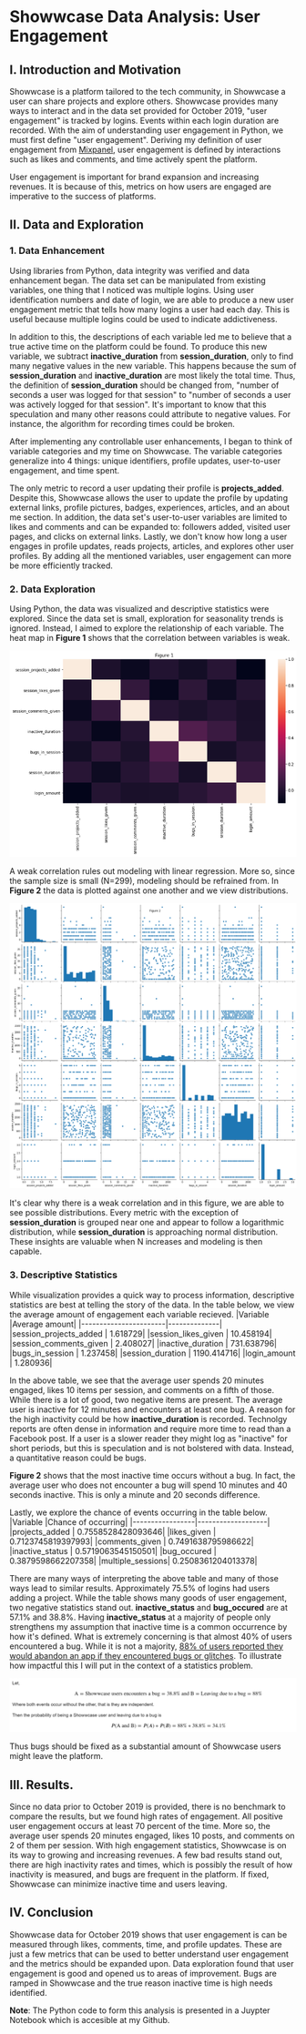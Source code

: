 # Showwcase Data Analysis: User Engagement

## I. Introduction and Motivation
Showwcase is a platform tailored to the tech community, in Showwcase a user can share projects and explore others. Showwcase provides many ways to interact and in the data set provided for October 2019, "user engagement" is tracked by logins. Events within each login duration are recorded. With the aim of understanding user engagement in Python, we must first define "user engagement". Deriving my definition of user engagement from [Mixpanel](https://mixpanel.com/topics/what-is-user-engagement/), user engagement is defined by interactions such as likes and comments, and time actively spent the platform.

User engagement is important for brand expansion and increasing revenues. It is because of this, metrics on how users are engaged are imperative to the success of platforms.  

## II. Data and Exploration 

### 1. Data Enhancement
Using libraries from Python, data integrity was verified and data enhancement began. The data set can be manipulated from existing variables, one thing that I noticed was multiple logins. Using user identification numbers and date of login, we are able to produce a new user engagement metric that tells how many logins a user had each day. This is useful because multiple logins could be used to indicate addictiveness. 

In addition to this, the descriptions of each variable led me to believe that a true active time on the platform could be found. To produce this new variable, we subtract  **inactive_duration** from **session_duration**, only to find many negative values in the new variable. This happens because the sum of **session_duration** and **inactive_duration** are most likely the total time. Thus, the definition of **session_duration** should be changed from, "number of seconds a user was logged for that session" to "number of seconds a user was actively logged for that session". It's important to know that this speculation and many other reasons could attribute to negative values. For instance, the algorithm for recording times could be broken. 

After implementing any controllable user enhancements, I began to think of variable categories and my time on Showwcase. The variable categories generalize into 4 things: unique identifiers, profile updates, user-to-user engagement, and time spent. 

The only metric to record a user updating their profile is **projects_added**. Despite this, Showwcase allows the user to update the profile by updating external links, profile pictures, badges, experiences, articles, and an about me section. In addition, the data set's user-to-user variables are limited to likes and comments and can be expanded to: followers added, visited user pages, and clicks on external links. Lastly, we don't know how long a user engages in profile updates, reads projects, articles, and explores other user profiles. By adding all the mentioned variables, user engagement can more be more efficiently tracked. 

### 2. Data Exploration 
Using Python, the data was visualized and descriptive statistics were explored. Since the data set is small, exploration for seasonality trends is ignored. Instead, I aimed to explore the relationship of each variable. The heat map in **Figure 1** shows that the correlation between variables is weak. 

![Figure 1](Pictures/HeatMap.png)


A weak correlation rules out modeling with linear regression. More so, since the sample size is small (N=299), modeling should be refrained from. In **Figure 2** the data is plotted against one another and we view distributions. 

![Figure 2](Pictures/Figure2.png)

It's clear why there is a weak correlation and in this figure, we are able to see possible distributions. Every metric with the exception of **session_duration** is grouped near one and appear to follow a logarithmic distribution, while **session_duration** is approaching normal distribution. These insights are valuable when N increases and modeling is then capable. 

### 3. Descriptive Statistics 
While visualization provides a quick way to process information, descriptive statistics are best at telling the story of the data. In the table below, we view the average amount of engagement each variable recieved.
|Variable               |Average amount|
|-----------------------|--------------|
|session_projects_added |      1.618729|
|session_likes_given    |     10.458194|
|session_comments_given |      2.408027|
|inactive_duration      |    731.638796|
|bugs_in_session        |      1.237458|
|session_duration       |   1190.414716|
|login_amount           |      1.280936|

In the above table, we see that the average user spends 20 minutes engaged, likes 10 items per session, and comments on a fifth of those. While there is a lot of good, two negative items are present. The average user is inactive for 12 minutes and encounters at least one bug. A reason for the high inactivity could be how **inactive_duration** is recorded. Technolgy reports are often dense in information and require more time to read than a Facebook post. If a user is a slower reader they might log as "inactive" for short periods, but this is speculation and is not bolstered with data. Instead, a quantitative reason could be bugs. 

**Figure 2** shows that the most inactive time occurs without a bug. In fact, the average user who does not encounter a bug will spend 10 minutes and 40 seconds inactive. This is only a minute and 20 seconds difference. 

Lastly, we explore the chance of events occurring in the table below. 
|Variable         |Chance of occurring|
|-----------------|-------------------|
|projects_added   | 0.7558528428093646|
|likes_given      | 0.7123745819397993|
|comments_given   | 0.7491638795986622|
|inactive_status  | 0.5719063545150501|
|bug_occured      | 0.3879598662207358|
|multiple_sessions| 0.2508361204013378|

There are many ways of interpreting the above table and many of those ways lead to similar results. Approximately 75.5\% of logins had users adding a project. While the table shows many goods of user engagement, two negative statistics stand out. **inactive_status** and **bug_occured** are at 57.1\% and 38.8\%. Having **inactive_status** at a majority of people only strengthens my assumption that inactive time is a common occurrence by how it's defined. What is extremely concerning is that almost 40\% of users encountered a bug. While it is not a majority, [88% of users reported they would abandon an app if they encountered bugs or glitches](https://www.applause.com/blog/app-abandonment-bug-testing#:~:text=A%20survey%20of%20over%201%2C000,least%20one%20bug%20every%20day.). To illustrate how impactful this I will put in the context of a statistics problem. 

![Equation](Pictures/Equation.PNG)

Thus bugs should be fixed as a substantial amount of Showwcase users might leave the platform. 

## III. Results. 

Since no data prior to October 2019 is provided, there is no benchmark to compare the results, but we found high rates of engagement. All positive user engagement occurs at least 70 percent of the time. More so, the average user spends 20 minutes engaged, likes 10 posts, and comments on 2 of them per session. With high engagement statistics, Showwcase is on its way to growing and increasing revenues. A few bad results stand out, there are high inactivity rates and times, which is possibly the result of how inactivity is measured, and bugs are frequent in the platform. If fixed, Showwcase can minimize inactive time and users leaving. 

## IV. Conclusion
Showwcase data for October 2019 shows that user engagement is can be measured through likes, comments, time, and profile updates. These are just a few metrics that can be used to better understand user engagement and the metrics should be expanded upon. Data exploration found that user engagement is good and opened us to areas of improvement. Bugs are ramped in Showwcase and the true reason inactive time is high needs identified. 

**Note**: The Python code to form this analysis is presented in a Juypter Notebook which is accesible at my Github. 
